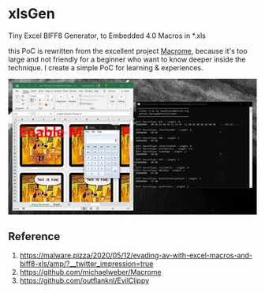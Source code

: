 # xlsGen
Tiny Excel BIFF8 Generator, to Embedded 4.0 Macros in *.xls

this PoC is rewritten from the excellent project [Macrome](https://github.com/michaelweber/Macrome), because it's too large and not friendly for a beginner who want to know deeper inside the technique. I create a simple PoC for learning & experiences.

![](Demo.png)

## Reference 
1. https://malware.pizza/2020/05/12/evading-av-with-excel-macros-and-biff8-xls/amp/?__twitter_impression=true
2. https://github.com/michaelweber/Macrome
3. https://github.com/outflanknl/EvilClippy
